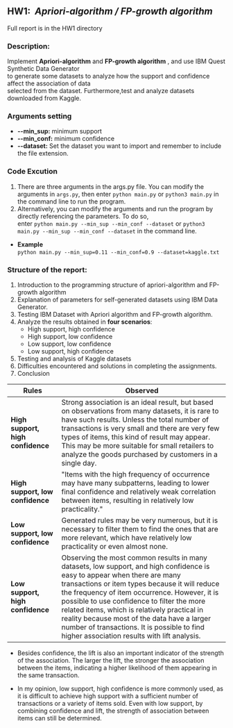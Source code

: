 ## HW1: &nbsp;*Apriori-algorithm / FP-growth algorithm*
Full report is in the HW1 directory
### Description:<br>
Implement **Apriori-algorithm** and **FP-growth algorithm** , and use IBM Quest Synthetic Data Generator <br>
to generate some datasets to analyze how the support and confidence affect the association of data <br>
selected from the dataset. Furthermore,test and analyze datasets downloaded from Kaggle.
### Arguments setting 
* **--min_sup:** minimum support
* **--min_conf:** minimum confidence
* **--dataset:** Set the dataset you want to import and remember to include the file extension.

### Code Excution 
1. There are three arguments in the args.py file. You can modify the arguments in `args.py`, then enter `python main.py` or `python3 main.py` in the command line to run the program.
2. Alternatively, you can modify the arguments and run the program by directly referencing the parameters. To do so, <br>
enter `python main.py --min_sup --min_conf --dataset` or `python3 main.py --min_sup --min_conf --dataset` in the command line.<br>
* **Example** <br>
`python main.py --min_sup=0.11 --min_conf=0.9 --dataset=kaggle.txt` 

### Structure of the report:<br>
1. Introduction to the programming structure of apriori-algorithm and FP-growth algorithm
2. Explanation of parameters for self-generated datasets using IBM Data Generator.
3. Testing IBM Dataset with Apriori algorithm and FP-growth algorithm.
4. Analyze the results obtained in **four scenarios**:
   * High support, high confidence
   * High support, low confidence
   * Low support, low confidence
   * Low support, high confidence
5. Testing and analysis of Kaggle datasets
6. Difficulties encountered and solutions in completing the assignments.
7. Conclusion

|      Rules         |     Observed       |
| ------------------ | ------------------ |
| **High support, high confidence**  | Strong association is an ideal result, but based on observations from many datasets, it is rare to have such results. Unless the total number of transactions is very small and there are very few types of items, this kind of result may appear. This may be more suitable for small retailers to analyze the goods purchased by customers in a single day.  |
| **High support, low confidence**  | "Items with the high frequency of occurrence may have many subpatterns, leading to lower final confidence and relatively weak correlation between items, resulting in relatively low practicality."  |
| **Low support, low confidence**  | Generated rules may be very numerous, but it is necessary to filter them to find the ones that are more relevant, which have relatively low practicality or even almost none.  |
| **Low support, high confidence**  | Observing the most common results in many datasets, low support, and high confidence is easy to appear when there are many transactions or item types because it will reduce the frequency of item occurrence. However, it is possible to use confidence to filter the more related items, which is relatively practical in reality because most of the data have a larger number of transactions. It is possible to find higher association results with lift analysis.  |

* Besides confidence, the lift is also an important indicator of the strength of the association. The larger the lift, the stronger the association between the items, indicating a higher likelihood of them appearing in the same transaction.

* In my opinion, low support, high confidence is more commonly used, as it is difficult to achieve high support with a sufficient number of transactions or a variety of items sold. Even with low support, by combining confidence and lift, the strength of association between items can still be determined.

